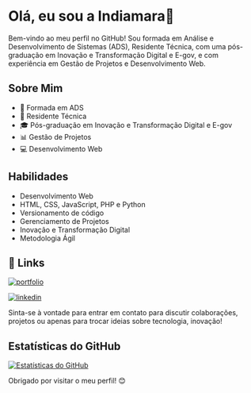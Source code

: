 # Olá, eu sou a Indiamara👋


Bem-vindo ao meu perfil no GitHub! Sou formada em Análise e Desenvolvimento de Sistemas (ADS), Residente Técnica, com uma pós-graduação em Inovação e Transformação Digital e E-gov, e com experiência em Gestão de Projetos e Desenvolvimento Web.

## Sobre Mim

- 🔬 Formada em ADS
- 🏡 Residente Técnica
- 🎓 Pós-graduação em Inovação e Transformação Digital e E-gov
- 📊 Gestão de Projetos
- 💻 Desenvolvimento Web

## Habilidades

- Desenvolvimento Web
- HTML, CSS, JavaScript, PHP e Python
- Versionamento de código
- Gerenciamento de Projetos
- Inovação e Transformação Digital
- Metodologia Ágil

## 🔗 Links
[![portfolio](https://img.shields.io/badge/my_portfolio-000?style=for-the-badge&logo=ko-fi&logoColor=white)](https://beacons.ai/indiamara)

[![linkedin](https://img.shields.io/badge/linkedin-0A66C2?style=for-the-badge&logo=linkedin&logoColor=white)](https://www.linkedin.com/in/indiamara/)


Sinta-se à vontade para entrar em contato para discutir colaborações, projetos ou apenas para trocar ideias sobre tecnologia, inovação!

## Estatísticas do GitHub

[![Estatísticas do GitHub](https://github-readme-stats.vercel.app/api?username=seuusername&show_icons=true&theme=dark)](https://github.com/indiamaraenes)

Obrigado por visitar o meu perfil! 😊


